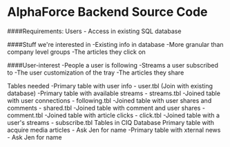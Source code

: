 AlphaForce Backend Source Code
==============================


####Requirements:
Users - Access in existing SQL database
  
####Stuff we're interested in
  -Existing info in database
  -More granular than company level groups
  -The articles they click on
  
####User-interest
  -People a user is following
  -Streams a user subscribed to
  -The user customization of the tray
  -The articles they share
  
Tables needed
  -Primary table with user info - user.tbl (Join with existing database) 
  -Primary table with available streams - streams.tbl
  -Joined table with user connections - following.tbl
  -Joined table with user shares and comments - shared.tbl
  -Joined table with comment and user shares - comment.tbl
  -Joined table with article clicks - click.tbl
  -Joined table with a user's streams - subscribe.tbl
Tables in CIQ Database Primary table with acquire media articles - Ask Jen for name
   -Primary table with xternal news - Ask Jen for name
 
